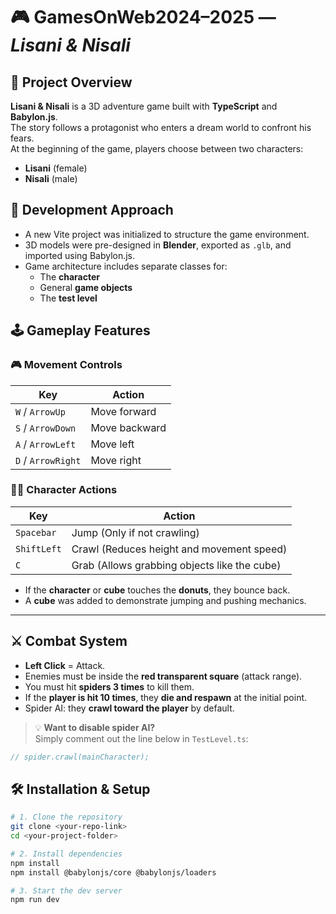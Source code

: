 # 🎮 GamesOnWeb2024–2025 — *Lisani & Nisali*

## 🌌 Project Overview

**Lisani & Nisali** is a 3D adventure game built with **TypeScript** and **Babylon.js**.  
The story follows a protagonist who enters a dream world to confront his fears.  
At the beginning of the game, players choose between two characters:
- **Lisani** (female)
- **Nisali** (male)

## 🚀 Development Approach

- A new Vite project was initialized to structure the game environment.
- 3D models were pre-designed in **Blender**, exported as `.glb`, and imported using Babylon.js.
- Game architecture includes separate classes for:
  - The **character**
  - General **game objects**
  - The **test level**

## 🕹 Gameplay Features

### 🎮 Movement Controls

| Key             | Action         |
|------------------|----------------|
| `W` / `ArrowUp`    | Move forward   |
| `S` / `ArrowDown`  | Move backward  |
| `A` / `ArrowLeft`  | Move left      |
| `D` / `ArrowRight` | Move right     |

### 🏃‍♂️ Character Actions

| Key         | Action                                     |
|--------------|---------------------------------------------|
| `Spacebar`   | Jump (Only if not crawling)                |
| `ShiftLeft`  | Crawl (Reduces height and movement speed) |
| `C`          | Grab (Allows grabbing objects like the cube) |

- If the **character** or **cube** touches the **donuts**, they bounce back.
- A **cube** was added to demonstrate jumping and pushing mechanics.

---

## ⚔️ Combat System

- **Left Click** = Attack.
- Enemies must be inside the **red transparent square** (attack range).
- You must hit **spiders 3 times** to kill them.
- If the **player is hit 10 times**, they **die and respawn** at the initial point.
- Spider AI: they **crawl toward the player** by default.

> 💡 **Want to disable spider AI?**  
> Simply comment out the line below in `TestLevel.ts`:
```ts
// spider.crawl(mainCharacter);
```
## 🛠 Installation & Setup

```bash
# 1. Clone the repository
git clone <your-repo-link>
cd <your-project-folder>

# 2. Install dependencies
npm install
npm install @babylonjs/core @babylonjs/loaders

# 3. Start the dev server
npm run dev
```
